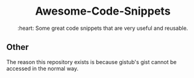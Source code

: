 <div align="center">
  <h1>Awesome-Code-Snippets</h1>
  
  <p>:heart: Some great code snippets that are very useful and reusable.</p>
 </div>

## Other

The reason this repository exists is because gistub's gist cannot be accessed in the normal way.
